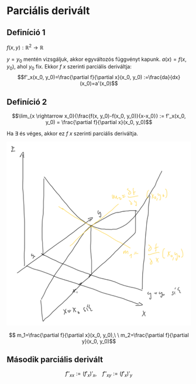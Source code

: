 # Parciális derivált

## Definíció 1
$f(x, y): \mathbb{R}^2 \rightarrow \mathbb{R}$

$y = y_0$ mentén vizsgáljuk, akkor egyváltozós függvényt kapunk.
$a(x) = f(x, y_0)$, ahol $y_0$ fix. Ekkor $f$ $x$ szerinti parciális deriváltja:
$$f'_x(x_0, y_0)=\frac{\partial f}{\partial x}(x_0, y_0) :=\frac{da}{dx}(x_0)=a'(x_0)$$

## Definíció 2
$$\lim_{x \rightarrow x_0}{\frac{f(x, y_0)-f(x_0, y_0)}{x-x_0}} := f'_x(x_0, y_0) = \frac{\partial f}{\partial x}(x_0, y_0)$$

Ha $\exists$ és véges, akkor ez $f$ $x$ szerinti parciális deriváltja.

![alt text](img/parcialis-derivalt.jpeg)

$$ m_1=\frac{\partial f}{\partial x}(x_0, y_0),\ \ m_2=\frac{\partial f}{\partial y}(x_0, y_0)$$

## Második parciális derivált

$$f''_{xx}:=\left(f'_x \right)'_x,\ \ \ \  f''_{xy}:=\left(f'_x \right)'_y  $$
